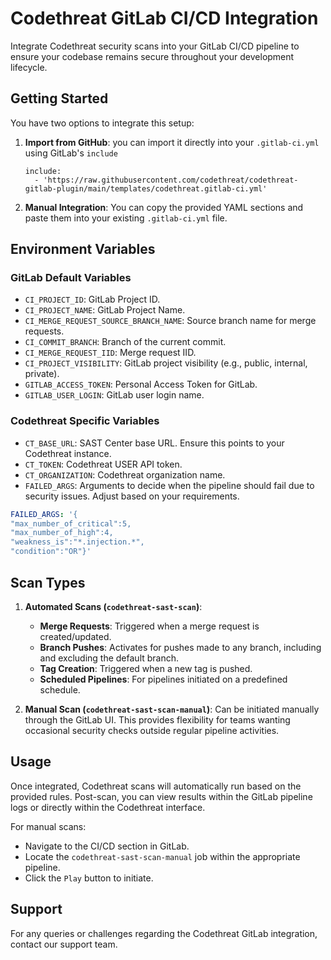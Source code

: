 
# Codethreat GitLab CI/CD Integration

Integrate Codethreat security scans into your GitLab CI/CD pipeline to ensure your codebase remains secure throughout your development lifecycle.

## Getting Started

You have two options to integrate this setup:

1.  **Import from GitHub**:  you can import it directly into your `.gitlab-ci.yml` using GitLab's `include`

    ```
    include:
      - 'https://raw.githubusercontent.com/codethreat/codethreat-gitlab-plugin/main/templates/codethreat.gitlab-ci.yml'
    ```
2.  **Manual Integration**: You can copy the provided YAML sections and paste them into your existing `.gitlab-ci.yml` file.
    

## Environment Variables

### GitLab Default Variables

-   `CI_PROJECT_ID`: GitLab Project ID.
-   `CI_PROJECT_NAME`: GitLab Project Name.
-   `CI_MERGE_REQUEST_SOURCE_BRANCH_NAME`: Source branch name for merge requests.
-   `CI_COMMIT_BRANCH`: Branch of the current commit.
-   `CI_MERGE_REQUEST_IID`: Merge request IID.
-   `CI_PROJECT_VISIBILITY`: GitLab project visibility (e.g., public, internal, private).
-   `GITLAB_ACCESS_TOKEN`: Personal Access Token for GitLab.
-   `GITLAB_USER_LOGIN`: GitLab user login name.

### Codethreat Specific Variables

-   `CT_BASE_URL`: SAST Center base URL. Ensure this points to your Codethreat instance.
-   `CT_TOKEN`: Codethreat USER API token.
-   `CT_ORGANIZATION`: Codethreat organization name.
-   `FAILED_ARGS`: Arguments to decide when the pipeline should fail due to security issues. Adjust based on your requirements.


```yaml
FAILED_ARGS: '{
"max_number_of_critical":5,
"max_number_of_high":4,
"weakness_is":"*.injection.*",
"condition":"OR"}'
``` 

## Scan Types

1.  **Automated Scans (`codethreat-sast-scan`)**:
    
    -   **Merge Requests**: Triggered when a merge request is created/updated.
    -   **Branch Pushes**: Activates for pushes made to any branch, including and excluding the default branch.
    -   **Tag Creation**: Triggered when a new tag is pushed.
    -   **Scheduled Pipelines**: For pipelines initiated on a predefined schedule.
2.  **Manual Scan (`codethreat-sast-scan-manual`)**: Can be initiated manually through the GitLab UI. This provides flexibility for teams wanting occasional security checks outside regular pipeline activities.
    

## Usage

Once integrated, Codethreat scans will automatically run based on the provided rules. Post-scan, you can view results within the GitLab pipeline logs or directly within the Codethreat interface.

For manual scans:

-   Navigate to the CI/CD section in GitLab.
-   Locate the `codethreat-sast-scan-manual` job within the appropriate pipeline.
-   Click the `Play` button to initiate.

## Support

For any queries or challenges regarding the Codethreat GitLab integration, contact our support team. 
